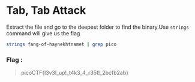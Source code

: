# Tab, Tab Attack
Extract the file and go to the deepest folder to find the binary.Use `strings` command will give us the flag
```bash
strings fang-of-haynekhtnamet | grep pico
```
### Flag : 
> picoCTF{l3v3l_up!_t4k3_4_r35t!_2bcfb2ab}
